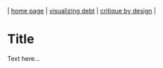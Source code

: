 | [home page](https://isha0807.github.io/Portfolio/) | [visualizing debt](visualizing-government-debt) | [critique by design](critique-by-design) |

# Title
Text here...
